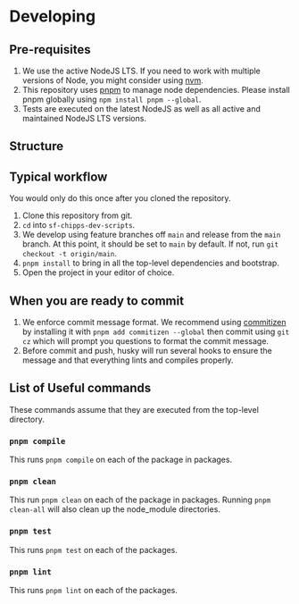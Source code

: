 # Developing

## Pre-requisites

1. We use the active NodeJS LTS. If you need to work with multiple versions of Node, you
   might consider using [nvm](https://github.com/creationix/nvm).
1. This repository uses [pnpm](https://pnpm.io/) to manage node dependencies. Please install pnpm globally using `npm install pnpm --global`.
1. Tests are executed on the latest NodeJS as well as all active and maintained NodeJS LTS versions.

## Structure

## Typical workflow

You would only do this once after you cloned the repository.

1. Clone this repository from git.
1. `cd` into `sf-chipps-dev-scripts`.
1. We develop using feature branches off `main` and release from the `main` branch. At
   this point, it should be set to `main` by default. If not, run `git checkout -t origin/main`.
1. `pnpm install` to bring in all the top-level dependencies and bootstrap.
1. Open the project in your editor of choice.

## When you are ready to commit

1. We enforce commit message format. We recommend using [commitizen](https://github.com/commitizen/cz-cli) by installing it with `pnpm add commitizen --global` then commit using `git cz` which will prompt you questions to format the commit message.
1. Before commit and push, husky will run several hooks to ensure the message and that everything lints and compiles properly.

## List of Useful commands

These commands assume that they are executed from the top-level directory.

### `pnpm compile`

This runs `pnpm compile` on each of the package in packages.

### `pnpm clean`

This run `pnpm clean` on each of the package in packages. Running `pnpm clean-all` will also clean up the node_module directories.

### `pnpm test`

This runs `pnpm test` on each of the packages.

### `pnpm lint`

This runs `pnpm lint` on each of the packages.
